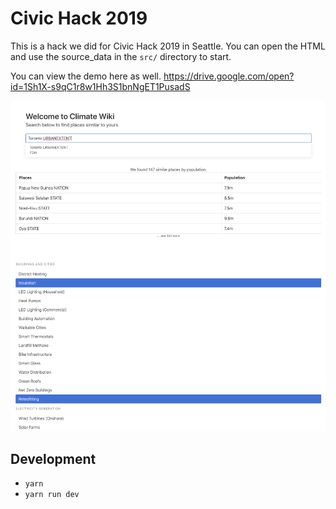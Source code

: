 # Civic Hack 2019

This is a hack we did for Civic Hack 2019 in Seattle.
You can open the HTML and use the source_data in the `src/` directory to start.

You can view the demo here as well.
https://drive.google.com/open?id=1Sh1X-s9qC1r8w1Hh3S1bnNgET1PusadS

![demo.png](./demo.png)

## Development

- `yarn`
- `yarn run dev`
